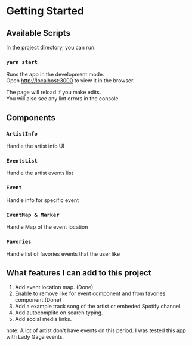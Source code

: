 <!-- @format -->

# Getting Started

## Available Scripts

In the project directory, you can run:

### `yarn start`

Runs the app in the development mode.\
Open [http://localhost:3000](http://localhost:3000) to view it in the browser.

The page will reload if you make edits.\
You will also see any lint errors in the console.

## Components

### `ArtistInfo`

Handle the artist info UI

### `EventsList`

Handle the artist events list

### `Event`

Handle info for specific event

### `EventMap & Marker`

Handle Map of the event location

### `Favories`

Handle list of favories events that the user like

## What features I can add to this project

1. Add event location map. (Done)
2. Enable to remove like for event component and from favories component.(Done)
3. Add a example track song of the artist or embeded Spotify channel.
4. Add autocomplite on search typing.
5. Add social media links.

note: A lot of artist don't have events on this period. I was tested this app with Lady Gaga events.
